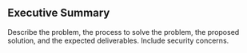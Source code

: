 ## Executive Summary
Describe the problem, the process to solve the problem, the proposed solution, and the expected deliverables. Include security concerns.
